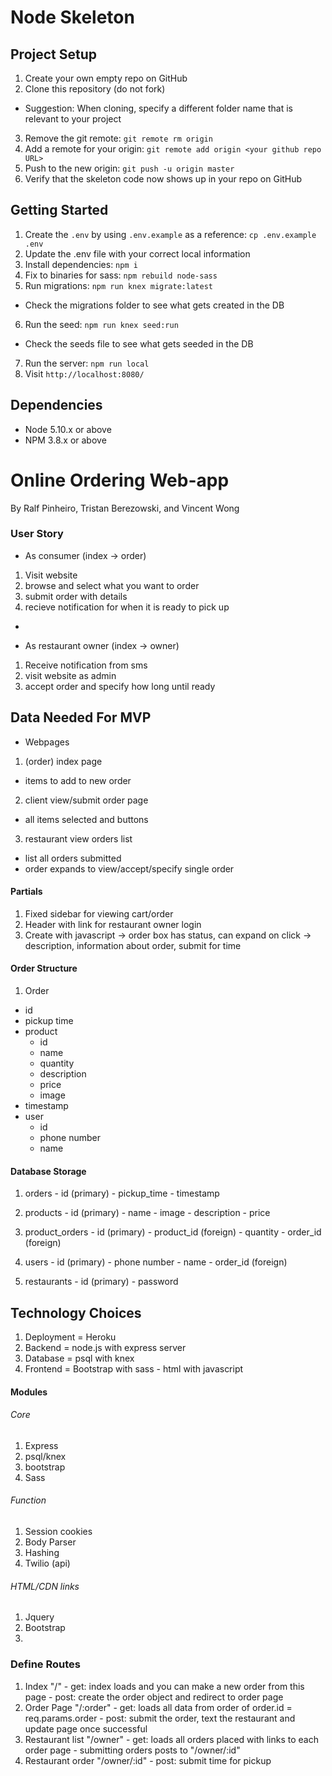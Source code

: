 # Node Skeleton

## Project Setup

1. Create your own empty repo on GitHub
2. Clone this repository (do not fork)
  - Suggestion: When cloning, specify a different folder name that is relevant to your project
3. Remove the git remote: `git remote rm origin`
4. Add a remote for your origin: `git remote add origin <your github repo URL>`
5. Push to the new origin: `git push -u origin master`
6. Verify that the skeleton code now shows up in your repo on GitHub

## Getting Started

1. Create the `.env` by using `.env.example` as a reference: `cp .env.example .env`
2. Update the .env file with your correct local information
3. Install dependencies: `npm i`
4. Fix to binaries for sass: `npm rebuild node-sass`
5. Run migrations: `npm run knex migrate:latest`
  - Check the migrations folder to see what gets created in the DB
6. Run the seed: `npm run knex seed:run`
  - Check the seeds file to see what gets seeded in the DB
7. Run the server: `npm run local`
8. Visit `http://localhost:8080/`

## Dependencies

- Node 5.10.x or above
- NPM 3.8.x or above

# Online Ordering Web-app
By Ralf Pinheiro, Tristan Berezowski, and Vincent Wong

### User Story

- As consumer (index -> order)
1. Visit website
2. browse and select what you want to order
3. submit order with details
4. recieve notification for when it is ready to pick up
- 

- As restaurant owner (index -> owner)
1. Receive notification from sms
2. visit website as admin
3. accept order and specify how long until ready

## Data Needed For MVP

- Webpages
1. (order) index page
  - items to add to new order
2. client view/submit order page
  - all items selected and buttons
3. restaurant view orders list
  - list all orders submitted
  - order expands to view/accept/specify single order

#### Partials
1. Fixed sidebar for viewing cart/order
2. Header with link for restaurant owner login
3. Create with javascript -> order box has status, can expand on click -> description, information about order, submit for time

#### Order Structure
1. Order
  - id
  - pickup time
  - product
    - id
    - name
    - quantity
    - description
    - price
    - image
  - timestamp
  - user
    - id
    - phone number
    - name

#### Database Storage

  1. orders
    - id          (primary)
    - pickup_time
    - timestamp
  
  2. products
    - id          (primary)
    - name
    - image
    - description
    - price
  
  3. product_orders
    - id          (primary)
    - product_id  (foreign)
    - quantity
    - order_id    (foreign)
  
  4. users
    - id          (primary)
    - phone number
    - name
    - order_id    (foreign)

  5. restaurants
    - id          (primary)
    - password

## Technology Choices

  1. Deployment = Heroku
  2. Backend = node.js with express server
  3. Database = psql with knex
  4. Frontend = Bootstrap with sass
    - html with javascript
  
#### Modules

###### Core
  1. Express
  2. psql/knex
  3. bootstrap
  4. Sass
###### Function
  1. Session cookies
  2. Body Parser
  3. Hashing
  4. Twilio (api)

###### HTML/CDN links
  1. Jquery
  2. Bootstrap
  3. 

### Define Routes

  1. Index "/"
    - get: index loads and you can make a new order from this page 
    - post: create the order object and redirect to order page
  2. Order Page "/:order"
    - get: loads all data from order of order.id = req.params.order
    - post: submit the order, text the restaurant and update page once successful
  3. Restaurant list "/owner"
    - get: loads all orders placed with links to each order page
    - submitting orders posts to "/owner/:id"
  4. Restaurant order "/owner/:id"
    - post: submit time for pickup